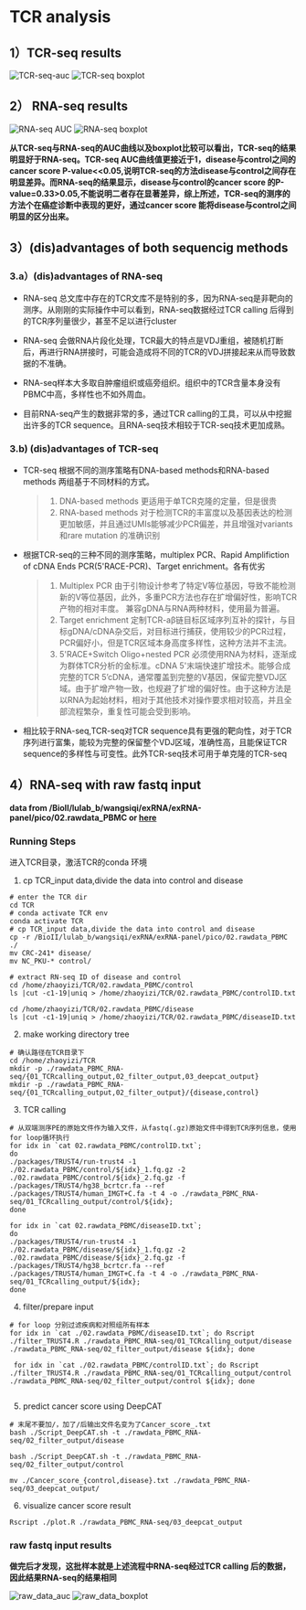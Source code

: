 # TCR analysis
## 1）TCR-seq results
![TCR-seq-auc](https://github.com/zyz-hust/zhaozy.github.io/blob/gh-pages/images/TCR-seq_auc.png)
![TCR-seq boxplot](https://github.com/zyz-hust/zhaozy.github.io/blob/gh-pages/images/TCR-seq_boxplot.png)
## 2） RNA-seq results
![RNA-seq AUC](https://github.com/zyz-hust/zhaozy.github.io/blob/gh-pages/images/auc.png)
![RNA-seq boxplot](https://github.com/zyz-hust/zhaozy.github.io/blob/gh-pages/images/boxplot.png)

**从TCR-seq与RNA-seq的AUC曲线以及boxplot比较可以看出，TCR-seq的结果明显好于RNA-seq。TCR-seq AUC曲线值更接近于1，disease与control之间的cancer score P-value<<0.05,说明TCR-seq的方法disease与control之间存在明显差异。而RNA-seq的结果显示，disease与control的cancer score 的P-value=0.33>0.05,不能说明二者存在显著差异，综上所述，TCR-seq的测序的方法个在癌症诊断中表现的更好，通过cancer score 能将disease与control之间明显的区分出来。**

## 3）(dis)advantages of both sequencig methods
### 3.a）(dis)advantages of RNA-seq
* RNA-seq 总文库中存在的TCR文库不是特别的多，因为RNA-seq是非靶向的测序。从刚刚的实际操作中可以看到，RNA-seq数据经过TCR calling 后得到的TCR序列量很少，甚至不足以进行cluster
* RNA-seq 会做RNA片段化处理，TCR最大的特点是VDJ重组，被随机打断后，再进行RNA拼接时，可能会造成将不同的TCR的VDJ拼接起来从而导致数据的不准确。
* RNA-seq样本大多取自肿瘤组织或癌旁组织。组织中的TCR含量本身没有PBMC中高，多样性也不如外周血。

* 目前RNA-seq产生的数据非常的多，通过TCR calling的工具，可以从中挖掘出许多的TCR sequence。且RNA-seq技术相较于TCR-seq技术更加成熟。

### 3.b) (dis)advantages of TCR-seq
*	TCR-seq 根据不同的测序策略有DNA-based methods和RNA-based methods 两组基于不同材料的方式。
	>  1. DNA-based methods 更适用于单TCR克隆的定量，但是很贵
	>  2. RNA-based methods 对于检测TCR的丰富度以及基因表达的检测更加敏感，并且通过UMIs能够减少PCR偏差，并且增强对variants和rare mutation 的准确识别
* 根据TCR-seq的三种不同的测序策略，multiplex PCR、Rapid Amplifiction of cDNA Ends PCR(5'RACE-PCR)、Target enrichment。各有优劣
	> 1. Multiplex PCR 由于引物设计参考了特定V等位基因，导致不能检测新的V等位基因，此外，多重PCR方法也存在扩增偏好性，影响TCR产物的相对丰度。 兼容gDNA与RNA两种材料，使用最为普遍。
	> 2. Target enrichment 定制TCR-aβ链目标区域序列互补的探针，与目标gDNA/cDNA杂交后，对目标进行捕获，使用较少的PCR过程，PCR偏好小，但是TCR区域本身高度多样性，这种方法并不主流。
	> 3. 5'RACE+Switch Oligo+nested PCR 必须使用RNA为材料，逐渐成为群体TCR分析的金标准。cDNA 5'末端快速扩增技术。能够合成完整的TCR 5’cDNA，通常覆盖到完整的V基因，保留完整VDJ区域。由于扩增产物一致，也规避了扩增的偏好性。由于这种方法是以RNA为起始材料，相对于其他技术对操作要求相对较高，并且全部流程繁杂，重复性可能会受到影响。
* 相比较于RNA-seq,TCR-seq对TCR sequence具有更强的靶向性，对于TCR序列进行富集，能较为完整的保留整个VDJ区域，准确性高，且能保证TCR sequence的多样性与可变性。此外TCR-seq技术可用于单克隆的TCR-seq

## 4）RNA-seq with raw fastq input
**data from /BioII/lulab_b/wangsiqi/exRNA/exRNA-panel/pico/02.rawdata_PBMC
     or [here](https://id.tsinghua.edu.cn/do/off/ui/auth/login/form/167ed2c25d7f176c20c79e341e2ccdf0/0?/tsinghua-auth/callback/)**

### Running Steps
进入TCR目录，激活TCR的conda 环境
1. cp TCR_input data,divide the data into control and disease

```linux
# enter the TCR dir
cd TCR
# conda activate TCR env
conda activate TCR
# cp TCR_input data,divide the data into control and disease
cp -r /BioII/lulab_b/wangsiqi/exRNA/exRNA-panel/pico/02.rawdata_PBMC ./ 
mv CRC-241* disease/
mv NC_PKU-* control/

# extract RN-seq ID of disease and control
cd /home/zhaoyizi/TCR/02.rawdata_PBMC/control
ls |cut -c1-19|uniq > /home/zhaoyizi/TCR/02.rawdata_PBMC/controlID.txt

cd /home/zhaoyizi/TCR/02.rawdata_PBMC/disease
ls |cut -c1-19|uniq > /home/zhaoyizi/TCR/02.rawdata_PBMC/diseaseID.txt
```

2. make working directory tree

```linux
# 确认路径在TCR目录下
cd /home/zhaoyizi/TCR
mkdir -p ./rawdata_PBMC_RNA-seq/{01_TCRcalling_output,02_filter_output,03_deepcat_output}
mkdir -p ./rawdata_PBMC_RNA-seq/{01_TCRcalling_output,02_filter_output}/{disease,control}
```

3. TCR calling
```linux
# 从双端测序PE的原始文件作为输入文件，从fastq(.gz)原始文件中得到TCR序列信息，使用 for loop循环执行
for idx in `cat 02.rawdata_PBMC/controlID.txt`; 
do 
./packages/TRUST4/run-trust4 -1 ./02.rawdata_PBMC/control/${idx}_1.fq.gz -2 ./02.rawdata_PBMC/control/${idx}_2.fq.gz -f ./packages/TRUST4/hg38_bcrtcr.fa --ref ./packages/TRUST4/human_IMGT+C.fa -t 4 -o ./rawdata_PBMC_RNA-seq/01_TCRcalling_output/control/${idx}; 
done 

for idx in `cat 02.rawdata_PBMC/diseaseID.txt`;
do
./packages/TRUST4/run-trust4 -1 ./02.rawdata_PBMC/disease/${idx}_1.fq.gz -2 ./02.rawdata_PBMC/disease/${idx}_2.fq.gz -f ./packages/TRUST4/hg38_bcrtcr.fa --ref ./packages/TRUST4/human_IMGT+C.fa -t 4 -o ./rawdata_PBMC_RNA-seq/01_TCRcalling_output/${idx};
done

```

4. filter/prepare input

```linux
# for loop 分别过滤疾病和对照组所有样本
for idx in `cat ./02.rawdata_PBMC/diseaseID.txt`; do Rscript ./filter_TRUST4.R ./rawdata_PBMC_RNA-seq/01_TCRcalling_output/disease ./rawdata_PBMC_RNA-seq/02_filter_output/disease ${idx}; done

 for idx in `cat ./02.rawdata_PBMC/controlID.txt`; do Rscript ./filter_TRUST4.R ./rawdata_PBMC_RNA-seq/01_TCRcalling_output/control ./rawdata_PBMC_RNA-seq/02_filter_output/control ${idx}; done


```

5. predict cancer score using DeepCAT

```linux
# 末尾不要加/，加了/后输出文件名变为了Cancer_score_.txt
bash ./Script_DeepCAT.sh -t ./rawdata_PBMC_RNA-seq/02_filter_output/disease

bash ./Script_DeepCAT.sh -t ./rawdata_PBMC_RNA-seq/02_filter_output/control

mv ./Cancer_score_{control,disease}.txt ./rawdata_PBMC_RNA-seq/03_deepcat_output/
```

6. visualize cancer score result

```linux
Rscript ./plot.R ./rawdata_PBMC_RNA-seq/03_deepcat_output
```

### raw fastq input results
**做完后才发现，这批样本就是上述流程中RNA-seq经过TCR calling 后的数据，因此结果RNA-seq的结果相同**

![raw_data_auc](https://github.com/zyz-hust/zhaozy.github.io/blob/gh-pages/images/raw_data_auc.png)
![raw_data_boxplot](https://github.com/zyz-hust/zhaozy.github.io/blob/gh-pages/images/raw_data_boxplot.png)


